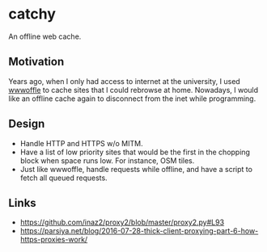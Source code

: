 # catchy
An offline web cache.

## Motivation

Years ago, when I only had access to internet at the university, I used [wwwoffle](http://www.gedanken.org.uk/software/wwwoffle/) to cache sites that I could rebrowse at home. Nowadays, I would like an offline cache again to disconnect from the inet while programming.

## Design

* Handle HTTP and HTTPS w/o MITM.
* Have a list of low priority sites that would be the first in the chopping block when space runs low. For instance, OSM tiles.
* Just like wwwoffle, handle requests while offline, and have a script to fetch all queued requests.

## Links

* https://github.com/inaz2/proxy2/blob/master/proxy2.py#L93
* https://parsiya.net/blog/2016-07-28-thick-client-proxying-part-6-how-https-proxies-work/
